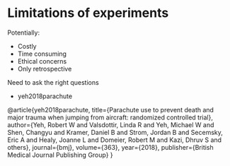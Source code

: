 # Limitations of experiments

Potentially:
- Costly
- Time consuming
- Ethical concerns
- Only retrospective

Need to ask the right questions
- yeh2018parachute

@article{yeh2018parachute,
  title={Parachute use to prevent death and major trauma when jumping from aircraft: randomized controlled trial},
  author={Yeh, Robert W and Valsdottir, Linda R and Yeh, Michael W and Shen, Changyu and Kramer, Daniel B and Strom, Jordan B and Secemsky, Eric A and Healy, Joanne L and Domeier, Robert M and Kazi, Dhruv S and others},
  journal={bmj},
  volume={363},
  year={2018},
  publisher={British Medical Journal Publishing Group}
}